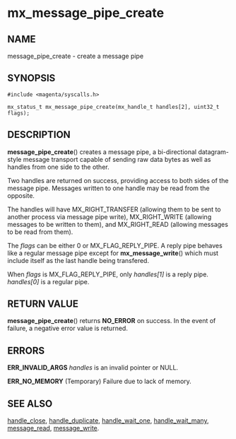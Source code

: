 # mx_message_pipe_create

## NAME

message_pipe_create - create a message pipe

## SYNOPSIS

```
#include <magenta/syscalls.h>

mx_status_t mx_message_pipe_create(mx_handle_t handles[2], uint32_t flags);

```

## DESCRIPTION

**message_pipe_create**() creates a message pipe, a bi-directional
datagram-style message transport capable of sending raw data bytes
as well as handles from one side to the other.

Two handles are returned on success, providing access to both sides
of the message pipe.  Messages written to one handle may be read
from the opposite.

The handles will have MX_RIGHT_TRANSFER (allowing them to be sent
to another process via message pipe write), MX_RIGHT_WRITE (allowing
messages to be written to them), and MX_RIGHT_READ (allowing messages
to be read from them).

The *flags* can be either 0 or MX_FLAG_REPLY_PIPE. A reply pipe
behaves like a regular message pipe except for **mx_message_write**()
which must include itself as the last handle being transfered.

When *flags* is MX_FLAG_REPLY_PIPE, only *handles[1]* is a reply
pipe. *handles[0]* is a regular pipe.


## RETURN VALUE

**message_pipe_create**() returns **NO_ERROR** on success. In the event
of failure, a negative error value is returned.

## ERRORS

**ERR_INVALID_ARGS**  *handles* is an invalid pointer or NULL.

**ERR_NO_MEMORY**  (Temporary) Failure due to lack of memory.

## SEE ALSO

[handle_close](handle_close.md),
[handle_duplicate](handle_duplicate.md),
[handle_wait_one](handle_wait_one),
[handle_wait_many](handle_wait_many.md),
[message_read](message_read.md),
[message_write](message_write.md).

